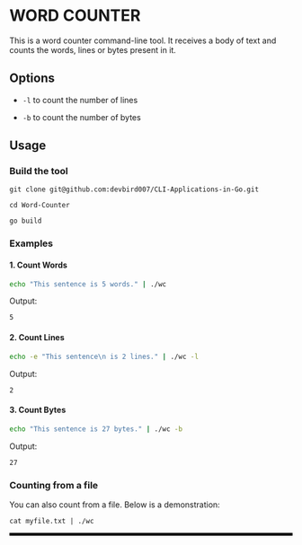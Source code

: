 # WORD COUNTER
This is a word counter command-line tool. It receives a body of text and counts the words, lines or bytes present in it.

## Options

- `-l` to count the number of lines

- `-b` to count the number of bytes


## Usage
### Build the tool
```
git clone git@github.com:devbird007/CLI-Applications-in-Go.git

cd Word-Counter

go build
```


### Examples
#### 1. Count Words
```bash
echo "This sentence is 5 words." | ./wc 
```

Output:
```
5
```

#### 2. Count Lines
```bash
echo -e "This sentence\n is 2 lines." | ./wc -l
```
Output:
```
2
```

#### 3. Count Bytes
```bash
echo "This sentence is 27 bytes." | ./wc -b
```
Output:
```
27
```

### Counting from a file
You can also count from a file. Below is a demonstration:
```
cat myfile.txt | ./wc
```
<hr style="border:2px solid black">